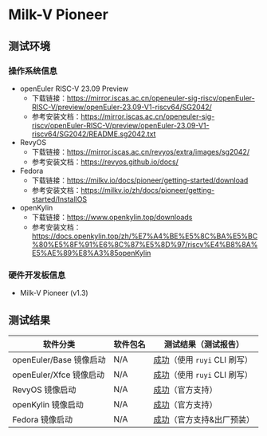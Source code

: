 # Milk-V Pioneer

## 测试环境

### 操作系统信息

- openEuler RISC-V 23.09 Preview
    - 下载链接：https://mirror.iscas.ac.cn/openeuler-sig-riscv/openEuler-RISC-V/preview/openEuler-23.09-V1-riscv64/SG2042/
    - 参考安装文档：https://mirror.iscas.ac.cn/openeuler-sig-riscv/openEuler-RISC-V/preview/openEuler-23.09-V1-riscv64/SG2042/README.sg2042.txt
- RevyOS
    - 下载链接：https://mirror.iscas.ac.cn/revyos/extra/images/sg2042/
    - 参考安装文档：https://revyos.github.io/docs/
- Fedora
    - 下载链接：https://milkv.io/docs/pioneer/getting-started/download
    - 参考安装文档：https://milkv.io/zh/docs/pioneer/getting-started/InstallOS
- openKylin
    - 下载链接：https://www.openkylin.top/downloads
    - 参考安装文档：https://docs.openkylin.top/zh/%E7%A4%BE%E5%8C%BA%E5%BC%80%E5%8F%91%E6%8C%87%E5%8D%97/riscv%E4%B8%8A%E5%AE%89%E8%A3%85openKylin

### 硬件开发板信息

- Milk-V Pioneer (v1.3)

## 测试结果

| 软件分类                | 软件包名 | 测试结果（测试报告）                 |
|---------------------|----------|------------------------------|
| openEuler/Base 镜像启动 | N/A      | [成功][oERV]（使用 `ruyi` CLI 刷写） |
| openEuler/Xfce 镜像启动 | N/A      | [成功][oERV]（使用 `ruyi` CLI 刷写） |
| RevyOS 镜像启动         | N/A      | [成功][RevyOS]（官方支持）           |
| openKylin 镜像启动      | N/A      | [成功][oK]（官方支持）               |
| Fedora 镜像启动         | N/A      | [成功][Fedora]（官方支持&出厂预装）  |

[oERV]: ./openEuler/README_zh.md
[RevyOS]: https://docs.revyos.dev/
[oK]: https://docs.openkylin.top/zh/%E7%A4%BE%E5%8C%BA%E5%BC%80%E5%8F%91%E6%8C%87%E5%8D%97/riscv%E4%B8%8A%E5%AE%89%E8%A3%85openKylin
[Fedora]: https://milkv.io/zh/docs/pioneer/getting-started/InstallOS